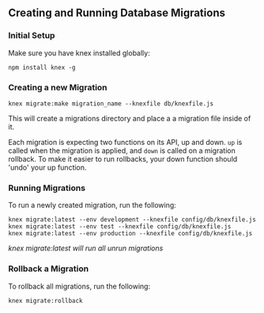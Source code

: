 ## Creating and Running Database Migrations

### Initial Setup
Make sure you have knex installed globally:
```
npm install knex -g
```

### Creating a new Migration
```
knex migrate:make migration_name --knexfile db/knexfile.js
```

This will create a migrations directory and place a a migration file inside of it.

Each migration is expecting two functions on its API, up and down. `up` is called when the migration is applied, and `down` is called on a migration rollback. To make it easier to run rollbacks, your down function should 'undo' your up function.

### Running Migrations
To run a newly created migration, run the following:
```
knex migrate:latest --env development --knexfile config/db/knexfile.js
knex migrate:latest --env test --knexfile config/db/knexfile.js
knex migrate:latest --env production --knexfile config/db/knexfile.js
```
*knex migrate:latest will run all unrun migrations*
### Rollback a Migration
To rollback all migrations, run the following:
```
knex migrate:rollback
```
